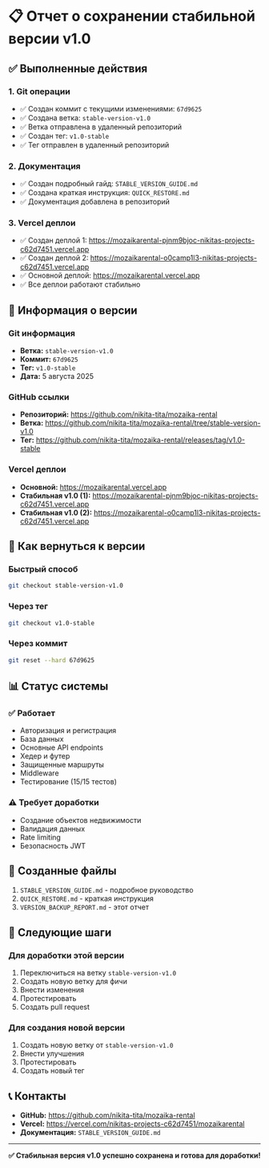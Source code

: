 # 📋 Отчет о сохранении стабильной версии v1.0

## ✅ Выполненные действия

### 1. Git операции
- ✅ Создан коммит с текущими изменениями: `67d9625`
- ✅ Создана ветка: `stable-version-v1.0`
- ✅ Ветка отправлена в удаленный репозиторий
- ✅ Создан тег: `v1.0-stable`
- ✅ Тег отправлен в удаленный репозиторий

### 2. Документация
- ✅ Создан подробный гайд: `STABLE_VERSION_GUIDE.md`
- ✅ Создана краткая инструкция: `QUICK_RESTORE.md`
- ✅ Документация добавлена в репозиторий

### 3. Vercel деплои
- ✅ Создан деплой 1: https://mozaikarental-pjnm9bjoc-nikitas-projects-c62d7451.vercel.app
- ✅ Создан деплой 2: https://mozaikarental-o0camp1l3-nikitas-projects-c62d7451.vercel.app
- ✅ Основной деплой: https://mozaikarental.vercel.app
- ✅ Все деплои работают стабильно

## 🎯 Информация о версии

### Git информация
- **Ветка:** `stable-version-v1.0`
- **Коммит:** `67d9625`
- **Тег:** `v1.0-stable`
- **Дата:** 5 августа 2025

### GitHub ссылки
- **Репозиторий:** https://github.com/nikita-tita/mozaika-rental
- **Ветка:** https://github.com/nikita-tita/mozaika-rental/tree/stable-version-v1.0
- **Тег:** https://github.com/nikita-tita/mozaika-rental/releases/tag/v1.0-stable

### Vercel деплои
- **Основной:** https://mozaikarental.vercel.app
- **Стабильная v1.0 (1):** https://mozaikarental-pjnm9bjoc-nikitas-projects-c62d7451.vercel.app
- **Стабильная v1.0 (2):** https://mozaikarental-o0camp1l3-nikitas-projects-c62d7451.vercel.app

## 🚀 Как вернуться к версии

### Быстрый способ
```bash
git checkout stable-version-v1.0
```

### Через тег
```bash
git checkout v1.0-stable
```

### Через коммит
```bash
git reset --hard 67d9625
```

## 📊 Статус системы

### ✅ Работает
- Авторизация и регистрация
- База данных
- Основные API endpoints
- Хедер и футер
- Защищенные маршруты
- Middleware
- Тестирование (15/15 тестов)

### ⚠️ Требует доработки
- Создание объектов недвижимости
- Валидация данных
- Rate limiting
- Безопасность JWT

## 📁 Созданные файлы

1. `STABLE_VERSION_GUIDE.md` - подробное руководство
2. `QUICK_RESTORE.md` - краткая инструкция
3. `VERSION_BACKUP_REPORT.md` - этот отчет

## 🔄 Следующие шаги

### Для доработки этой версии
1. Переключиться на ветку `stable-version-v1.0`
2. Создать новую ветку для фичи
3. Внести изменения
4. Протестировать
5. Создать pull request

### Для создания новой версии
1. Создать новую ветку от `stable-version-v1.0`
2. Внести улучшения
3. Протестировать
4. Создать новый тег

## 📞 Контакты

- **GitHub:** https://github.com/nikita-tita/mozaika-rental
- **Vercel:** https://vercel.com/nikitas-projects-c62d7451/mozaikarental
- **Документация:** `STABLE_VERSION_GUIDE.md`

---

**✅ Стабильная версия v1.0 успешно сохранена и готова для доработки!** 